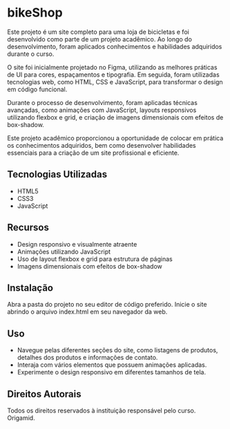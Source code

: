 # bikeShop

<p>Este projeto é um site completo para uma loja de bicicletas e foi desenvolvido como parte de um projeto acadêmico. Ao longo do desenvolvimento, foram aplicados conhecimentos e habilidades adquiridos durante o curso.</p>

<p>O site foi inicialmente projetado no Figma, utilizando as melhores práticas de UI para cores, espaçamentos e tipografia. Em seguida, foram utilizadas tecnologias web, como HTML, CSS e JavaScript, para transformar o design em código funcional.</p>

<p>Durante o processo de desenvolvimento, foram aplicadas técnicas avançadas, como animações com JavaScript, layouts responsivos utilizando flexbox e grid, e criação de imagens dimensionais com efeitos de box-shadow.</p>

<p>Este projeto acadêmico proporcionou a oportunidade de colocar em prática os conhecimentos adquiridos, bem como desenvolver habilidades essenciais para a criação de um site profissional e eficiente.</p>

<h2>Tecnologias Utilizadas</h2>

<ul>
  <li>HTML5</li>
  <li>CSS3</li>
  <li>JavaScript</li>
</ul>

<h2>Recursos</h2>

<ul>
  <li>Design responsivo e visualmente atraente</li>
  <li>Animações utilizando JavaScript</li>
  <li>Uso de layout flexbox e grid para estrutura de páginas</li>
  <li>Imagens dimensionais com efeitos de box-shadow</li>
</ul>


<h2>Instalação</h2>

<p>Abra a pasta do projeto no seu editor de código preferido. Inicie o site abrindo o arquivo index.html em seu navegador da web.</p>

<h2>Uso</h2>

<ul>
  <li>Navegue pelas diferentes seções do site, como listagens de produtos, detalhes dos produtos e informações de contato.</li>
  <li>Interaja com vários elementos que possuem animações aplicadas.</li>
  <li>Experimente o design responsivo em diferentes tamanhos de tela.</li>
</ul>

<h2>Direitos Autorais</h2>

<p>Todos os direitos reservados à instituição responsável pelo curso. Origamid.</p>


